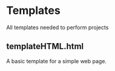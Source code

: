 # Templates
All templates needed to perform projects

templateHTML.html
-----------------

A basic template for a simple web page.
